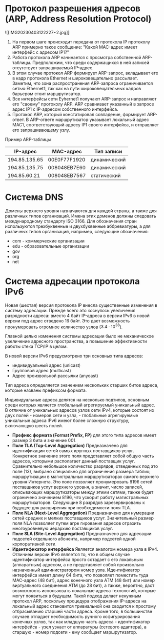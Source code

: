 # Протокол разрешения адресов (ARP, Address Resolution Protocol)
![[IMG20230403122227~2.jpg]]
1. На первом шаге происходит передача от протокола IP протоколу ARP примерно такое сообщение: "Какой MAC-адрес имеет интерфейс с адресом IP1?"
2. Работа протокола ARP начинается с просмотра собственной ARP-таблицы. Предположим, что среди содержащихся в ней записей отсутствует запрашиваемый IP-адрес.
3. В этом случае протокол ARP формирует ARP-запрос, вкладывает его в кадр протокола Ethernet и широковещательно рассылает. Заметим, что зона распространения ARP-запроса ограничивается сетью Ethernet1, так как на пути широковещательных кадров барьером стоит маршрутизатор.
4. Все интерфейсы сети Eyhernet1 получают ARP-запрос и направляют его "своему" протоколу ARP. ARP сравнивает указанный в запросе адрес IP1 с IP-адресом собственного интерфейса.
5. Протокол ARP, который констатировал совпадение, формирует ARP-ответ. В ARP-ответе маршрутизатор указывает локальный адрес MAC1, соответствующий адресу IP1 своего интерфейса, и отправляет его запрашивающему узлу.

Пример ARP-таблицы

IP-адрес|MAC-адрес|Тип записи
--|--|--
194.85.135.65|00E0F77F1920|динамический
194.85.135.75|008048EB7E60|динамический
194.85.60.21|008048EB7567|статический

# Система DNS
Домены верхнего уровня назначаются для каждой страны, а также для различных типов организаций. Имена этих доменов должны следовать международному стандарту ISO 3166. Для обозначения стран используются трехбуквенные и двухбуквенные аббревиатуры, а для различных типов организаций, например, следующие обозначения:
- com - коммерческие организации
- edu - образовательные организации
- gov
- org
- net

# Система адресации протокола IPv6
Новая (шестая) версия протокола IP внесла существенные изменения в систему адресации. Прежде всего это коснулось увеличения разрядности адреса: вместо 4 байт IP-адреса в версии IPv6 в новой версии под адрес отведено 16 байт. Это дает возможность пронумеровать огромное количество узлов ($3.4\cdot10^{38}$).

Главной целью изменения системы адресации было не механическое увеличение адресного пространства, а повышение эффективности работы стека TCP/IP в целом.

В новой версии IPv6 предусмотрено три основных типа адресов:
- индивидуальный адрес (unicast)
- Групповой адрес (multicast)
- Адрес произвольной рассылки (anycast)

Тип адреса определяется значением нескольких старших битов адреса, которые названы префиксом формата.

Индивидуальные адреса делятся на несколько подтипов, основным среди которых является глобальный агрегируемый уникальный адрес. В отличие от уникальных адресов узлов сети IPv4, которые состоят из двух полей - номеров сети и узла, - глобальные агрегируемые уникальные адреса IPv6 имеют более сложную структуру, включающую шесть полей.

- **Префикс формата (Format Prefix, FP)**
  для этого типа адресов имеет размер 3 бита и значение 001.
- **Поле TLA (Top-Level Aggregation)**
  Предназначено для идентификации сетей самых крупных поставщиков услуг. Конкретное значение этого поля представляет собой общую часть адресов, которыми располагает данный поставщик услуг. Сравнительно небольшое количество разрядов, отведенных под это поле (13), выбрано специально для ограничения размера таблиц маршрутизации в магистральных маршрутизаторах самого верхнего уровня Интернета. Это поле позволяет пронумеровать 8196 сетей поставщиков услуг верхнего уровня, а значит, число записей, описывающих маршрутизаторы между этими сетями, также будет ограничено значением 8196, что ускорит работу магистральных маршрутизаторов. Следующие 8 разрядов зарезервированы к будущее для расширения при необходимости поля TLA.
- **Поле NLA (Next-Level Aggregation)**
  Предназначено для нумерации сетей средних и мелких поставщиков услуг. Значительный размер поля NLA позволяет путем агре гирования адресов отразить многоуровневую иерархию поставщиков услуг.
- **Поле SLA (Site-Level Aggregation)**
  Предназначено для адресации подсетей отдельного абонента, например подсетей одной корпоративной сети.
- **Идентификатор интерфейса**
  Является аналогом номера узла в IPv4. Отличием версии ІРѵб является то, что в общем случае идентификатор интерфейса просто сотадает с его локальным (аппаратным) адресом, а не представляет собой произвольно назначенный администратором номер узла. Идентификатор интерфейса имеет длину 64 бита, что позволяет поместить туда МАС-адрес (48 бит), адрес конечного узла ATM (48 бит) или номер виртуального соединения АТМ (до 28 бит), а также, вероятно, даст возможность использовать локальные адреса технологий, которые могут появиться в будущем. Такой подход делает ненужным протокол ARP, поскольку процедура отображения IP-адреса на локальный адрес становится тривиальной она сводится к простому отбрасыванию старшей части адреса. Кроме того, в большинстве случаев отпадает необходимость ручного кофигурирования конечных узлов, так как младшую часть адреса - идентификатор интерфейса - узел узнает от аппаратуры (сетевого адаптера), а старшую - номер подсети - ему сообщает маршрутизатор.
